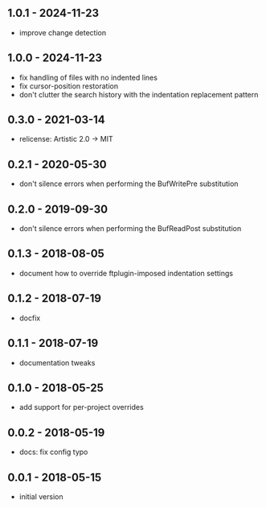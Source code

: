 ## 1.0.1 - 2024-11-23

- improve change detection

## 1.0.0 - 2024-11-23

- fix handling of files with no indented lines
- fix cursor-position restoration
- don't clutter the search history with the indentation replacement
  pattern

## 0.3.0 - 2021-03-14

- relicense: Artistic 2.0 -> MIT

## 0.2.1 - 2020-05-30

- don't silence errors when performing the BufWritePre substitution

## 0.2.0 - 2019-09-30

- don't silence errors when performing the BufReadPost substitution

## 0.1.3 - 2018-08-05

- document how to override ftplugin-imposed indentation settings

## 0.1.2 - 2018-07-19

- docfix

## 0.1.1 - 2018-07-19

- documentation tweaks

## 0.1.0 - 2018-05-25

- add support for per-project overrides

## 0.0.2 - 2018-05-19

- docs: fix config typo

## 0.0.1 - 2018-05-15

- initial version
